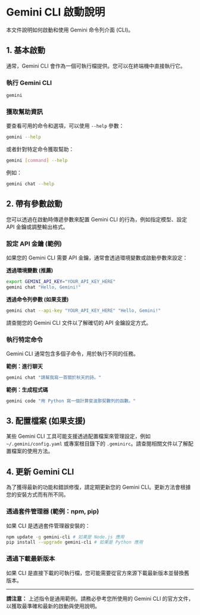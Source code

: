 # Gemini CLI 啟動說明

本文件說明如何啟動和使用 Gemini 命令列介面 (CLI)。

## 1. 基本啟動

通常，Gemini CLI 會作為一個可執行檔提供。您可以在終端機中直接執行它。

### 執行 Gemini CLI
```bash
gemini
```

### 獲取幫助資訊
要查看可用的命令和選項，可以使用 `--help` 參數：
```bash
gemini --help
```
或者針對特定命令獲取幫助：
```bash
gemini [command] --help
```
例如：
```bash
gemini chat --help
```

## 2. 帶有參數啟動

您可以透過在啟動時傳遞參數來配置 Gemini CLI 的行為，例如指定模型、設定 API 金鑰或調整輸出格式。

### 設定 API 金鑰 (範例)
如果您的 Gemini CLI 需要 API 金鑰，通常會透過環境變數或啟動參數來設定：

**透過環境變數 (推薦)**
```bash
export GEMINI_API_KEY="YOUR_API_KEY_HERE"
gemini chat "Hello, Gemini!"
```
**透過命令列參數 (如果支援)**
```bash
gemini chat --api-key "YOUR_API_KEY_HERE" "Hello, Gemini!"
```
請查閱您的 Gemini CLI 文件以了解確切的 API 金鑰設定方式。

### 執行特定命令
Gemini CLI 通常包含多個子命令，用於執行不同的任務。

**範例：進行聊天**
```bash
gemini chat "請幫我寫一首關於秋天的詩。"
```

**範例：生成程式碼**
```bash
gemini code "用 Python 寫一個計算斐波那契數列的函數。"
```

## 3. 配置檔案 (如果支援)

某些 Gemini CLI 工具可能支援透過配置檔案來管理設定，例如 `~/.gemini/config.yaml` 或專案根目錄下的 `.geminirc`。請查閱相關文件以了解配置檔案的使用方法。

## 4. 更新 Gemini CLI

為了獲得最新的功能和錯誤修復，請定期更新您的 Gemini CLI。更新方法會根據您的安裝方式而有所不同。

### 透過套件管理器 (範例：npm, pip)
如果 CLI 是透過套件管理器安裝的：
```bash
npm update -g gemini-cli # 如果是 Node.js 應用
pip install --upgrade gemini-cli # 如果是 Python 應用
```

### 透過下載最新版本
如果 CLI 是直接下載的可執行檔，您可能需要從官方來源下載最新版本並替換舊版本。

---

**請注意：** 上述指令是通用範例。請務必參考您所使用的 Gemini CLI 的官方文件，以獲取最準確和最新的啟動與使用說明。


